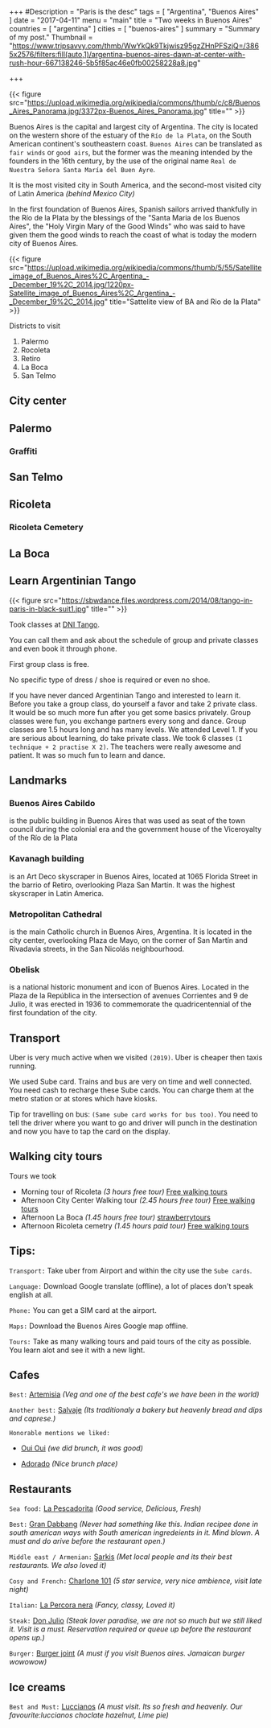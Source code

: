 +++
#Description = "Paris is the desc"
tags = [ "Argentina", "Buenos Aires" ]
date = "2017-04-11"
menu = "main"
title = "Two weeks in Buenos Aires"
countries = [ "argentina" ]
cities = [ "buenos-aires" ]
summary = "Summary of my post."
Thumbnail = "https://www.tripsavvy.com/thmb/WwYkQk9Tkjwisz95gzZHnPFSzjQ=/3865x2576/filters:fill(auto,1)/argentina-buenos-aires-dawn-at-center-with-rush-hour-667138246-5b5f85ac46e0fb00258228a8.jpg"

+++

{{< figure src="https://upload.wikimedia.org/wikipedia/commons/thumb/c/c8/Buenos_Aires_Panorama.jpg/3372px-Buenos_Aires_Panorama.jpg" title="" >}}


Buenos Aires is the capital and largest city of Argentina. The city is located on the western shore of the estuary of the `Río de la Plata`, on the South American continent's southeastern coast. `Buenos Aires` can be translated as `fair winds` or `good airs`, but the former was the meaning intended by the founders in the 16th century, by the use of the original name `Real de Nuestra Señora Santa María del Buen Ayre`.

It is the most visited city in South America, and the second-most visited city of Latin America *(behind Mexico City)*

In the first foundation of Buenos Aires, Spanish sailors arrived thankfully in the Río de la Plata by the blessings of the "Santa Maria de los Buenos Aires", the "Holy Virgin Mary of the Good Winds" who was said to have given them the good winds to reach the coast of what is today the modern city of Buenos Aires.

{{< figure src="https://upload.wikimedia.org/wikipedia/commons/thumb/5/55/Satellite_image_of_Buenos_Aires%2C_Argentina_-_December_19%2C_2014.jpg/1220px-Satellite_image_of_Buenos_Aires%2C_Argentina_-_December_19%2C_2014.jpg" title="Sattelite view of BA and Rio de la Plata" >}}

Districts to visit
1. Palermo
2. Rocoleta
3. Retiro
4. La Boca
5. San Telmo

## City center

## Palermo

### Graffiti

## San Telmo

## Ricoleta

### Ricoleta Cemetery

## La Boca


## Learn Argentinian Tango

{{< figure src="https://sbwdance.files.wordpress.com/2014/08/tango-in-paris-in-black-suit1.jpg" title="" >}}


Took classes at [DNI Tango](https://www.yelp.com/biz/dni-tango-buenos-aires).

You can call them and ask about the schedule of group and private classes and even book it through phone.

First group class is free.

No specific type of dress / shoe is required or even no shoe.

If you have never danced Argentinian Tango and interested to learn it. Before you take a group class, do yourself a favor and take 2 private class. It would be so much more fun after you get some basics privately. Group classes were fun, you exchange partners every song and dance. Group classes are 1.5 hours long and has many levels. We attended Level 1. If you are serious about learning, do take private class. We took 6 classes `(1 technique + 2 practise X 2)`. The teachers were really awesome and patient. It was so much fun to learn and dance.

## Landmarks

### Buenos Aires Cabildo
is the public building in Buenos Aires that was used as seat of the town council during the colonial era and the government house of the Viceroyalty of the Río de la Plata

### Kavanagh building
is an Art Deco skyscraper in Buenos Aires, located at 1065 Florida Street in the barrio of Retiro, overlooking Plaza San Martín. It was the highest skyscraper in Latin America.


### Metropolitan Cathedral
is the main Catholic church in Buenos Aires, Argentina. It is located in the city center, overlooking Plaza de Mayo, on the corner of San Martín and Rivadavia streets, in the San Nicolás neighbourhood.

### Obelisk
 is a national historic monument and icon of Buenos Aires. Located in the Plaza de la República in the intersection of avenues Corrientes and 9 de Julio, it was erected in 1936 to commemorate the quadricentennial of the first foundation of the city.

## Transport
Uber is very much active when we visited `(2019)`. Uber is cheaper then taxis running.

We used Sube card. Trains and bus are very on time and well connected. You need cash to recharge these Sube cards.
You can charge them at the metro station or at stores which have kiosks.

Tip for travelling on bus: `(Same sube card works for bus too)`. You need to tell the driver where you want to go and
driver will punch in the destination and now you have to tap the card on the display.

## Walking city tours

Tours we took

- Morning tour of Ricoleta *(3 hours free tour)* [Free walking tours](https://www.buenosairesfreewalks.com/)
- Afternoon City Center Walking tour *(2.45 hours free tour)* [Free walking tours](https://www.buenosairesfreewalks.com/)
- Afternoon La Boca *(1.45 hours free tour)* [strawberrytours](https://strawberrytours.com/buenos-aires)
- Afternoon Ricoleta cemetry *(1.45 hours paid tour)* [Free walking tours](https://www.buenosairesfreewalks.com/)


## Tips:

`Transport:`
Take uber from Airport  and within the city use the `Sube cards`.

`Language:`
Download Google translate (offline), a lot of places don't speak english at all.

`Phone:`
You can get a SIM card at the airport.

`Maps:`
Download the Buenos Aires Google map offline.

`Tours:`
Take as many walking tours and paid tours of the city as possible. You learn alot and see it with a new light.

## Cafes

`Best:` [Artemisia](https://www.yelp.com/biz/artemisia-palermo) *(Veg and one of the best cafe's we have been in the world)*

`Another best:` [Salvaje](https://www.yelp.com/biz/salvaje-buenos-aires) *(Its traditionaly a bakery but heavenly bread and dips and caprese.)*

`Honorable mentions we liked:`

- [Oui Oui](https://www.yelp.com/biz/oui-oui-buenos-aires-4) *(we did brunch, it was good)*

- [Adorado](https://www.yelp.com/biz/adorado-buenos-aires-3) *(Nice brunch place)*

## Restaurants

`Sea food:` 
[La Pescadorita](https://www.yelp.com/biz/la-pescadorita-buenos-aires) *(Good service, Delicious, Fresh)*

`Best:` [Gran Dabbang](https://www.yelp.com/biz/gran-dabbang-buenos-aires) *(Never had something like this. Indian recipee done in south american ways with South american ingredeients in it. Mind blown. A must and do arive before the restaurant open.)*

`Middle east / Armenian:` [Sarkis](https://www.yelp.com/biz/gran-dabbang-buenos-aires) *(Met local people and its their best restaurants. We also loved it)*

`Cosy and French:` [Charlone 101](https://www.yelp.com/biz/charlone-101-buenos-aires) *(5 star service, very nice ambience, visit late night)*

`Italian:` [La Percora nera](https://www.yelp.com/biz/la-pecora-nera-buenos-aires) *(Fancy, classy, Loved it)*

`Steak:` [Don Julio](https://www.yelp.com/biz/don-julio-buenos-aires) *(Steak lover paradise, we are not so much but we still liked it. Visit is a must. Reservation required or queue up before the restaurant opens up.)*

`Burger:` [Burger joint](https://www.yelp.com/biz/burger-joint-buenos-aires) *(A must if you visit Buenos aires. Jamaican burger wowowow)*

## Ice creams

`Best and Must:` [Luccianos](https://www.yelp.com/biz/luccianos-buenos-aires-3) *(A must visit. Its so fresh and heavenly. Our favourite:luccianos choclate hazelnut, Lime pie)*